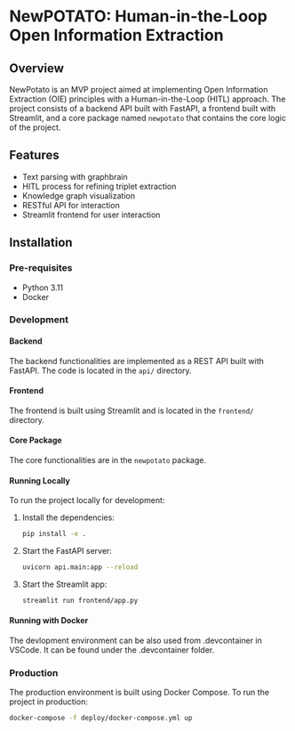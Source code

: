 # NewPOTATO: Human-in-the-Loop Open Information Extraction

## Overview
NewPotato is an MVP project aimed at implementing Open Information Extraction (OIE) principles with a Human-in-the-Loop (HITL) approach. The project consists of a backend API built with FastAPI, a frontend built with Streamlit, and a core package named `newpotato` that contains the core logic of the project.

## Features

- Text parsing with graphbrain
- HITL process for refining triplet extraction
- Knowledge graph visualization
- RESTful API for interaction
- Streamlit frontend for user interaction

## Installation

### Pre-requisites
- Python 3.11
- Docker

### Development
#### Backend
The backend functionalities are implemented as a REST API built with FastAPI. The code is located in the `api/` directory.

#### Frontend
The frontend is built using Streamlit and is located in the `frontend/` directory.

#### Core Package
The core functionalities are in the `newpotato` package.

#### Running Locally
To run the project locally for development:

1. Install the dependencies:
    ```bash
    pip install -e .
    ```
2. Start the FastAPI server:
    ```bash
    uvicorn api.main:app --reload
    ```
3. Start the Streamlit app:
    ```bash
    streamlit run frontend/app.py
    ```

#### Running with Docker
The devlopment environment can be also used from .devcontainer in VSCode. It can be found under the .devcontainer folder.

### Production
The production environment is built using Docker Compose. To run the project in production:
```bash
docker-compose -f deploy/docker-compose.yml up
```
